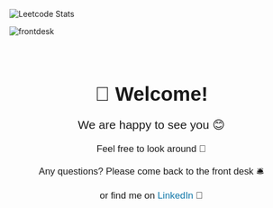 

![Leetcode Stats](https://leetcard.jacoblin.cool/HomuraSh)


![frontdesk](https://github.com/SongYeongEng/SongYeongEng/assets/89020414/b4605881-14dd-4e39-bcfd-6a1467e8ba13)

<div style="font-family: Arial, sans-serif; text-align: center; padding: 20px;">
  <h1 style="font-size: 2.5em;">👋 Welcome!</h1>
  <p style="font-size: 1.5em;">We are happy to see you 😊</p>
  <p style="font-size: 1.2em;">Feel free to look around 🧐</p>
  <p style="font-size: 1.2em;">Any questions? Please come back to the front desk 🛎️</p>
  <p style="font-size: 1.2em;">or find me on <a href="https://www.linkedin.com/in/engsongyeong/" target="_blank" style="color: #0e76a8; text-decoration: none;">LinkedIn</a> 🔗</p>
</div>
